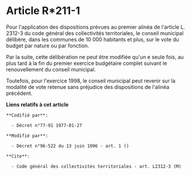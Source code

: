 # Article R*211-1

Pour l'application des dispositions prévues au premier alinéa de l'article L. 2312-3 du code général des collectivités
territoriales, le conseil municipal délibère, dans les communes de 10 000 habitants et plus, sur le vote du budget par nature
ou par fonction.

Par la suite, cette délibération ne peut être modifiée qu'un     e seule fois, au plus tard à la fin du premier exercice
budgétaire complet suivant le renouvellement du conseil municipal.

Toutefois, pour l'exercice 1998, le conseil municipal peut revenir sur la modalité de vote retenue sans préjudice des
dispositions de l'alinéa précédent.

**Liens relatifs à cet article**

	**Codifié par**:

	  - Décret n°77-91 1977-01-27

	**Modifié par**:

	  - Décret n°96-522 du 13 juin 1996 - art. 1 ()

	**Cite**:

	  - Code général des collectivités territoriales - art. L2312-3 (M)
